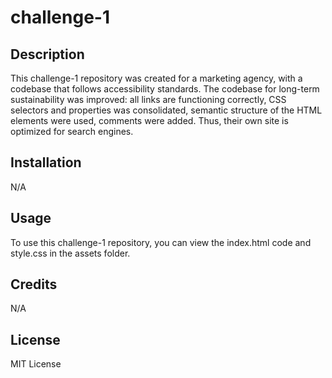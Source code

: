# challenge-1

## Description

This challenge-1 repository was created for a marketing agency, with a codebase that follows accessibility standards. The codebase for long-term sustainability was improved: all links are functioning correctly, CSS selectors and properties was consolidated, semantic structure of the HTML elements were used, comments were added. Thus, their own site is optimized for search engines.

## Installation

N/A

## Usage

To use this challenge-1 repository, you can view the index.html code and style.css in the assets folder.

## Credits

N/A

## License

MIT License

